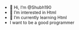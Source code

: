 - 👋 Hi, I’m @Shubh190
- 👀 I’m interested in Html
- 🌱 I’m currently learning Html
- I want to be a good programmer

<!---
Shubh190/Shubh190 is a ✨ special ✨ repository because its `README.md` (this file) appears on your GitHub profile.
You can click the Preview link to take a look at your changes.
--->
